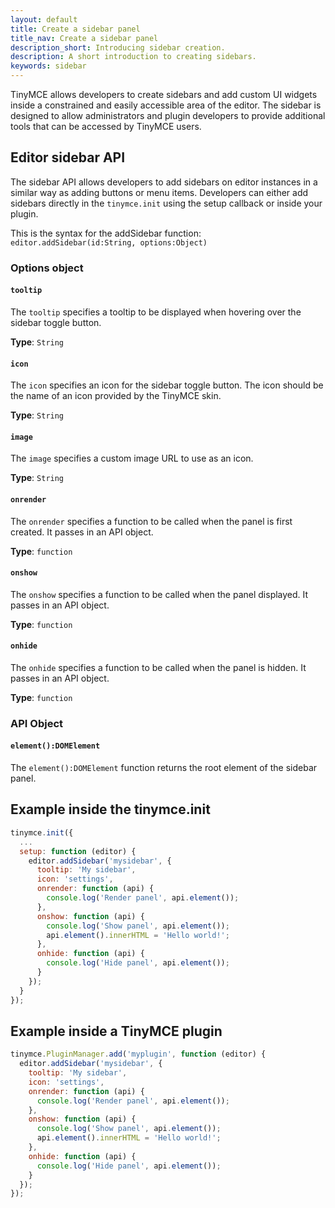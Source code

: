 ```yaml
---
layout: default
title: Create a sidebar panel
title_nav: Create a sidebar panel
description_short: Introducing sidebar creation.
description: A short introduction to creating sidebars.
keywords: sidebar
---
```


TinyMCE allows developers to create sidebars and add custom UI widgets inside a constrained and easily accessible area of the editor. The sidebar is designed to allow administrators and plugin developers to provide additional tools that can be accessed by TinyMCE users.

## Editor sidebar API

The sidebar API allows developers to add sidebars on editor instances in a similar way as adding buttons or menu items. Developers can either add sidebars directly in the `tinymce.init` using the setup callback or inside your plugin.

This is the syntax for the addSidebar function: `editor.addSidebar(id:String, options:Object)`

### Options object

#### `tooltip`

The `tooltip` specifies a tooltip to be displayed when hovering over the sidebar toggle button.

**Type**: `String`

#### `icon`

The `icon` specifies an icon for the sidebar toggle button. The icon should be the name of an icon provided by the TinyMCE skin.

**Type**: `String`

#### `image`

The `image` specifies a custom image URL to use as an icon.

**Type**: `String`

#### `onrender`

The `onrender` specifies a function to be called when the panel is first created. It passes in an API object.

**Type**: `function`

#### `onshow`

The `onshow` specifies a function to be called when the panel displayed. It passes in an API object.

**Type**: `function`

#### `onhide`

The `onhide` specifies a function to be called when the panel is hidden. It passes in an API  object.

**Type**: `function`

### API Object

#### `element():DOMElement`

The `element():DOMElement` function returns the root element of the sidebar panel.

## Example inside the tinymce.init

```js
tinymce.init({
  ...
  setup: function (editor) {
    editor.addSidebar('mysidebar', {
      tooltip: 'My sidebar',
      icon: 'settings',
      onrender: function (api) {
        console.log('Render panel', api.element());
      },
      onshow: function (api) {
        console.log('Show panel', api.element());
        api.element().innerHTML = 'Hello world!';
      },
      onhide: function (api) {
        console.log('Hide panel', api.element());
      }
    });
  }
});
```

## Example inside a TinyMCE plugin

```js
tinymce.PluginManager.add('myplugin', function (editor) {
  editor.addSidebar('mysidebar', {
    tooltip: 'My sidebar',
    icon: 'settings',
    onrender: function (api) {
      console.log('Render panel', api.element());
    },
    onshow: function (api) {
      console.log('Show panel', api.element());
      api.element().innerHTML = 'Hello world!';
    },
    onhide: function (api) {
      console.log('Hide panel', api.element());
    }
  });
});
```
